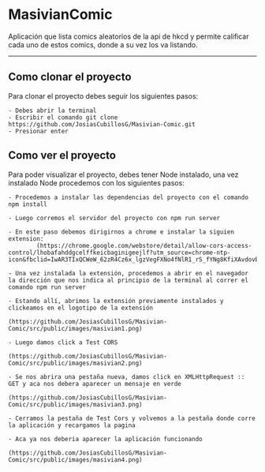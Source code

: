 # MasivianComic

Aplicación que lista comics aleatorios de la api de hkcd y permite calificar cada uno de estos comics, donde a su vez los va listando.

---

## Como clonar el proyecto

Para clonar el proyecto debes seguir los siguientes pasos:

    - Debes abrir la terminal
    - Escribir el comando git clone https://github.com/JosiasCubillosG/Masivian-Comic.git
    - Presionar enter

## Como ver el proyecto

Para poder visualizar el proyecto, debes tener Node instalado, una vez instalado Node procedemos con los siguientes pasos:

    - Procedemos a instalar las dependencias del proyecto con el comando npm install

    - Luego corremos el servidor del proyecto con npm run server

    - En este paso debemos dirigirnos a chrome e instalar la siguien extension: 
            (https://chrome.google.com/webstore/detail/allow-cors-access-control/lhobafahddgcelffkeicbaginigeejlf?utm_source=chrome-ntp-icon&fbclid=IwAR3TIxQCWeW_62zR4Cz6x_lgzVegFXNo4fNlR1_rS_fYNg8KfiXAvdovB5Qx)

    - Una vez instalada la extensión, procedemos a abrir en el navegador la dirección que nos indica al principio de la terminal al correr el comando npm run server 

    - Estando allí, abrimos la extensión previamente instalados y clickeamos en el logotipo de la extensión

    (https://github.com/JosiasCubillosG/Masivian-Comic/src/public/images/masivian1.png)

    - Luego damos click a Test CORS 

    (https://github.com/JosiasCubillosG/Masivian-Comic/src/public/images/masivian2.png)

    - Se nos abrira una pestaña nueva, damos click en XMLHttpRequest :: GET y aca nos debera aparecer un mensaje en verde

    (https://github.com/JosiasCubillosG/Masivian-Comic/src/public/images/masivian3.png)

    - Cerramos la pestaña de Test Cors y volvemos a la pestaña donde corre la aplicación y recargamos la pagina

    - Aca ya nos deberia aparecer la aplicación funcionando

    (https://github.com/JosiasCubillosG/Masivian-Comic/src/public/images/masivian4.png)

